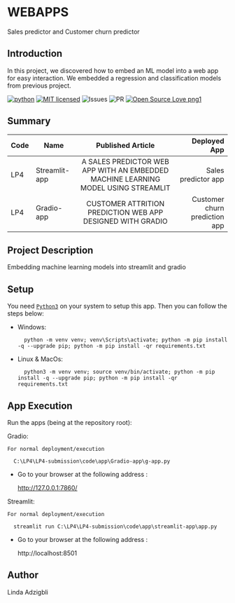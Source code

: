 # WEBAPPS
Sales predictor and Customer churn predictor

## Introduction
In this project, we discovered how to embed an ML model into a web app for easy interaction.  We embedded a regression and classification models from previous project.

[![python](https://img.shields.io/badge/Python-3776AB?style=for-the-badge&logo=python&logoColor=white)](https://img.shields.io/badge/Python-3776AB?style=for-the-badge&logo=python&logoColor=white)
[![MIT licensed](https://img.shields.io/badge/license-mit-blue?style=for-the-badge&logo=appveyor)](./LICENSE)
![Issues](https://img.shields.io/github/issues/eaedk/streamlit-iris-app?style=for-the-badge&logo=appveyor)
![PR](https://img.shields.io/github/issues-pr/eaedk/streamlit-iris-app?style=for-the-badge&logo=appveyor)
[![Open Source Love png1](https://badges.frapsoft.com/os/v1/open-source.png?v=103)](https://github.com/ellerbrock/open-source-badges/)


## Summary
| Code      | Name        | Published Article |  Deployed App |
|-----------|-------------|:-------------:|------:|
| LP4       | Streamlit-app   |  A SALES PREDICTOR WEB APP WITH AN EMBEDDED MACHINE LEARNING MODEL USING STREAMLIT | Sales predictor app
| LP4       | Gradio-app      |  CUSTOMER ATTRITION PREDICTION WEB APP DESIGNED WITH GRADIO  | Customer churn prediction app

## Project Description
Embedding machine learning models into streamlit and gradio

## Setup
You need [`Python3`](https://www.python.org/) on your system to setup this app. Then you can follow the steps below:

- Windows:
        
        python -m venv venv; venv\Scripts\activate; python -m pip install -q --upgrade pip; python -m pip install -qr requirements.txt  

- Linux & MacOs:
        
        python3 -m venv venv; source venv/bin/activate; python -m pip install -q --upgrade pip; python -m pip install -qr requirements.txt


## App Execution
 Run the apps (being at the repository root):

  Gradio:

    For normal deployment/execution

      C:\LP4\LP4-submission\code\app\Gradio-app\g-app.py 

  - Go to your browser at the following address :
    
      http://127.0.0.1:7860/  

  Streamlit:

    For normal deployment/execution

      streamlit run C:\LP4\LP4-submission\code\app\streamlit-app\app.py 

  - Go to your browser at the following address :
    
      http://localhost:8501 
 

## Author
Linda Adzigbli

